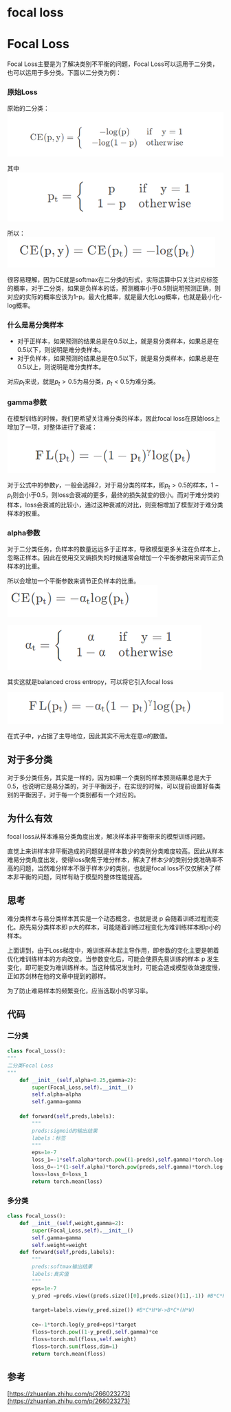 # focal loss


# Focal Loss
Focal Loss主要是为了解决类别不平衡的问题，Focal Loss可以运用于二分类，也可以运用于多分类。下面以二分类为例：

### 原始Loss
原始的二分类：
![](image/Pasted%20image%2020230308111706.png)

其中
![](image/Pasted%20image%2020230308111722.png)

所以：
![](image/Pasted%20image%2020230308111730.png)


很容易理解，因为CE就是softmax在二分类的形式，实际运算中只关注对应标签的概率，对于二分类，如果是负样本的话，预测概率小于0.5则说明预测正确，则对应的实际的概率应该为1-p。最大化概率，就是最大化Log概率，也就是最小化-log概率。

### 什么是易分类样本

- 对于正样本，如果预测的结果总是在0.5以上，就是易分类样本，如果总是在0.5以下，则说明是难分类样本。
- 对于负样本，如果预测的结果总是在0.5以下，就是易分类样本，如果总是在0.5以上，则说明是难分类样本。

对应$p_t$来说，就是$p_t>0.5$为易分类，$p_t<0.5$为难分类。

### gamma参数

在模型训练的时候，我们更希望关注难分类的样本，因此focal loss在原始loss上增加了一项，对整体进行了衰减：
![](image/Pasted%20image%2020230308112408.png)

对于公式中的参数$\gamma$，一般会选择2，对于易分类的样本，即$p_t>0.5$的样本，$1-p_t$则会小于0.5，则loss会衰减的更多，最终的损失就变的很小。而对于难分类的样本，loss会衰减的比较小，通过这种衰减的对比，则变相增加了模型对于难分类样本的权重。

### alpha参数

对于二分类任务，负样本的数量远远多于正样本，导致模型更多关注在负样本上，忽略正样本。因此在使用交叉熵损失的时候通常会增加一个平衡参数用来调节正负样本的比重。

所以会增加一个平衡参数来调节正负样本的比重。
![](image/Pasted%20image%2020230308113243.png)

![](image/Pasted%20image%2020230308113248.png)

其实这就是balanced cross entropy，可以将它引入focal loss

![](image/Pasted%20image%2020230308113319.png)

在式子中，$\gamma$占据了主导地位，因此其实不用太在意$\alpha$的数值。

## 对于多分类

对于多分类任务，其实是一样的，因为如果一个类别的样本预测结果总是大于0.5，也说明它是易分类的，对于平衡因子，在实现的时候，可以提前设置好各类别的平衡因子，对于每一个类别都有一个对应的。

## 为什么有效
focal loss从样本难易分类角度出发，解决样本非平衡带来的模型训练问题。

直觉上来讲样本非平衡造成的问题就是样本数少的类别分类难度较高。因此从样本难易分类角度出发，使得loss聚焦于难分样本，解决了样本少的类别分类准确率不高的问题，当然难分样本不限于样本少的类别，也就是focal loss不仅仅解决了样本非平衡的问题，同样有助于模型的整体性能提高。

## 思考
难分类样本与易分类样本其实是一个动态概念，也就是说 p 会随着训练过程而变化。原先易分类样本即 p大的样本，可能随着训练过程变化为难训练样本即p小的样本。

上面讲到，由于Loss梯度中，难训练样本起主导作用，即参数的变化主要是朝着优化难训练样本的方向改变。当参数变化后，可能会使原先易训练的样本 p 发生变化，即可能变为难训练样本。当这种情况发生时，可能会造成模型收敛速度慢，正如苏剑林在他的文章中提到的那样。

为了防止难易样本的频繁变化，应当选取小的学习率。
## 代码
### 二分类
```python
class Focal_Loss():
"""
二分类Focal Loss
"""
	def __init__(self,alpha=0.25,gamma=2):
		super(Focal_Loss,self).__init__()
		self.alpha=alpha
		self.gamma=gamma
	
	def forward(self,preds,labels):
		"""
		preds:sigmoid的输出结果
		labels：标签
		"""
		eps=1e-7
		loss_1=-1*self.alpha*torch.pow((1-preds),self.gamma)*torch.log(preds+eps)*labels
		loss_0=-1*(1-self.alpha)*torch.pow(preds,self.gamma)*torch.log(1-preds+eps)*(1-labels)
		loss=loss_0+loss_1
		return torch.mean(loss)

```
### 多分类

```python
class Focal_Loss():
	def __init__(self,weight,gamma=2):
		super(Focal_Loss,self).__init__()
		self.gamma=gamma
		self.weight=weight
	def forward(self,preds,labels):
		"""
		preds:softmax输出结果
		labels:真实值
		"""
		eps=1e-7
		y_pred =preds.view((preds.size()[0],preds.size()[1],-1)) #B*C*H*W->B*C*(H*W)
		
		target=labels.view(y_pred.size()) #B*C*H*W->B*C*(H*W)
		
		ce=-1*torch.log(y_pred+eps)*target
		floss=torch.pow((1-y_pred),self.gamma)*ce
		floss=torch.mul(floss,self.weight)
		floss=torch.sum(floss,dim=1)
		return torch.mean(floss)

```

## 参考
[https://zhuanlan.zhihu.com/p/266023273](https://zhuanlan.zhihu.com/p/266023273)

